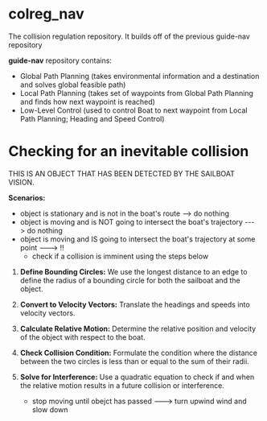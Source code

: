 # colreg_nav
The collision regulation repository. It builds off of the previous guide-nav repository

**guide-nav** repository contains:
- Global Path Planning (takes environmental information and a destination and solves global feasible path)
- Local Path Planning (takes set of waypoints from Global Path Planning and finds how next waypoint is reached)
- Low-Level Control (used to control Boat to next waypoint from Local Path Planning; Heading and Speed Control)


# Checking for an inevitable collision

THIS IS AN OBJECT THAT HAS BEEN DETECTED BY THE SAILBOAT VISION.

**Scenarios:**
- object is stationary and is not in the boat's route --> do nothing
- object is moving and is NOT going to intersect the boat's trajectory ---> do nothing
- object is moving and IS going to intersect the boat's trajectory at some point ---> ‼️
     - check if a collision is imminent using the steps below 

1. **Define Bounding Circles:** We use the longest distance to an edge to define the radius of a bounding circle for both the sailboat and the object.
2. **Convert to Velocity Vectors:** Translate the headings and speeds into velocity vectors.
3. **Calculate Relative Motion:** Determine the relative position and velocity of the object with respect to the boat.
4. **Check Collision Condition:** Formulate the condition where the distance between the two circles is less than or equal to the sum of their radii.
5. **Solve for Interference:** Use a quadratic equation to check if and when the relative motion results in a future collision or interference.

    - stop moving until obejct has passed ---> turn upwind wind and slow down
